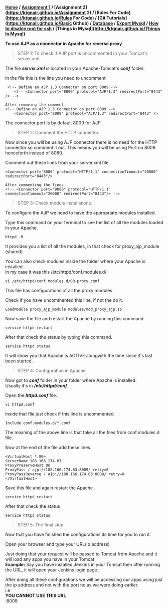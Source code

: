**[Home](https://ktgnair.github.io/) / [Assignment 1](https://ktgnair.github.io/) / [Assignment 2](https://ktgnair.github.io/Assignment 2) / [Rules For Code](https://ktgnair.github.io/Rules For Code) / [Git Tutorials](https://ktgnair.github.io/Basic Github) / [Database](https://ktgnair.github.io/Database) / [Export Mysql](http://ktgnair.github.io/ExportMysql) / [How to disable root for ssh](http://ktgnair.github.io/DisableRoot) / [Things in Mysql](http://ktgnair.github.io/Things In Mysql)**  


**To use AJP as a connector in Apache for reverse proxy**   

> STEP 1: To check if AJP port is uncommented in your Tomcat's server.xml.  

The file _**server.xml**_ is located in your Apache-Tomcat's _**conf**_ folder.  

In the file this is the line you need to uncomment  
```  
 <!-- Define an AJP 1.3 Connector on port 8009 -->  
    <!-- <Connector port="8009" protocol="AJP/1.3" redirectPort="8443" /> -->  
 
After removing the comment  
<!-- Define an AJP 1.3 Connector on port 8009 -->  
    <Connector port="8009" protocol="AJP/1.3" redirectPort="8443" />  
```  
The connector port is by default 8009 for AJP  

> STEP 2: Comment the HTTP connector.  

Now since you will be using AJP connector there is no need for the HTTP connector so comment it out. 
This means you will be using Port no 8009 henceforth instead of 8080.  

Comment out these lines from your server.xml file.  
```  
<Connector port="8080" protocol="HTTP/1.1" connectionTimeout="20000" redirectPort="8443"/>  

After commenting the lines  
<!-- <Connector port="8080" protocol="HTTP/1.1" connectionTimeout="20000" redirectPort="8443"/> -->  
```  

> STEP 3: Check module installations.  

To configure the AJP we need to have the appropriate modules installed.  

Type this command on your terminal to see the list of all the modules loaded in your Apache.  
```  
httpd -M  
```  
It provides you a list of all the modules, in that check for proxy_ajp_module (shared)  

You can also check modules inside the folder where your Apache is installed.  
In my case it was this /etc/httpd/conf.modules.d/   
```  
vi /etc/httpd/conf.modules.d/00-proxy.conf  
```  
This file has configurations of all the proxy modules.  

Check if you have uncommented this line, if not the do it.  
```  
LoadModule proxy_ajp_module modules/mod_proxy_ajp.so  
```  
Now save the file and restart the Apache by running this command.  
```  
service httpd restart  
```  
After that check the status by typing this command.  
```  
service httpd status  
```  

It will show you that Apache is ACTIVE alongwith the time since it's last been started.  

> STEP 4: Configuration in Apache.  

Now got to _**conf**_ folder in your folder where Apache is installed.  
Usually it's in  _**/etc/httpd/conf**_  

Open the _**httpd.conf**_ file.  
```  
vi httpd.conf  
```  
Inside that file just check if this line is uncommented.  
```  
Include conf.modules.d/*.conf  
```  
The meaning of the above line is that take all the files from conf.modules.d file.  

Now at the end of the file add these lines.  
```  
<VirtualHost *:80>  
ServerName 188.166.174.63  
ProxyPreserveHost On  
ProxyPass / ajp://188.166.174.63:8009/ retry=0  
ProxyPassReverse / ajp://188.166.174.63:8009/ retry=0  
</VirtualHost>  
```  
Save this file and again restart the Apache  
```  
service httpd restart  
```  
After that check the status  
```  
service httpd status   
```  

> STEP 5: The final step  

Now that you have finished the configurations its time for you to run it.  

Open your browser and type your URL(ip address)  

Just doing that your request will be passed to Tomcat from Apache and it will load any apps you have in your Tomcat  
**Example:** Say you have installed Jenkins in your Tomcat then after running the URL, it will open your Jenkins login page.   

After doing all these configurations we will be accessing our apps using just the ip address and not with the port no as we were doing earlier.   
i.e  
**YOU CANNOT USE THIS URL**     
<ip address>:8009   
